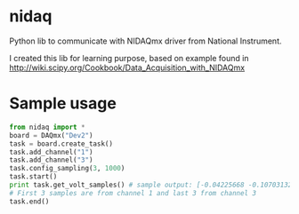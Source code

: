 nidaq
=====

Python lib to communicate with NIDAQmx driver from National Instrument.

I created this lib for learning purpose, based on example found in http://wiki.scipy.org/Cookbook/Data_Acquisition_with_NIDAQmx

Sample usage
=====

```python
from nidaq import *
board = DAQmx("Dev2")
task = board.create_task()
task.add_channel("1")
task.add_channel("3")
task.config_sampling(3, 1000)
task.start()
print task.get_volt_samples() # sample output: [-0.04225668 -0.10703132 -0.13892543 -0.00082721  0.00015921  0.00048801]
# First 3 samples are from channel 1 and last 3 from channel 3
task.end()
```
